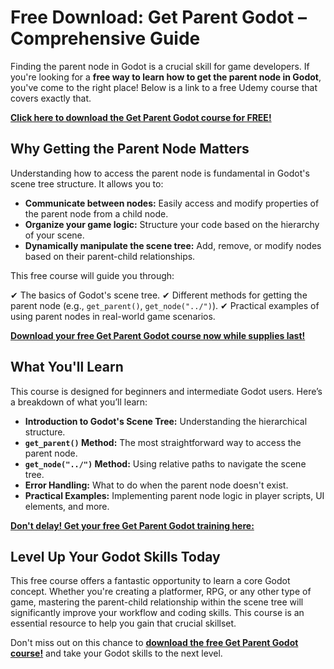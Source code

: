 # Free Download: Get Parent Godot – Comprehensive Guide

Finding the parent node in Godot is a crucial skill for game developers. If you're looking for a **free way to learn how to get the parent node in Godot**, you've come to the right place!  Below is a link to a free Udemy course that covers exactly that.

[**Click here to download the Get Parent Godot course for FREE!**](https://udemywork.com/get-parent-godot)

## Why Getting the Parent Node Matters

Understanding how to access the parent node is fundamental in Godot's scene tree structure. It allows you to:

*   **Communicate between nodes:**  Easily access and modify properties of the parent node from a child node.
*   **Organize your game logic:** Structure your code based on the hierarchy of your scene.
*   **Dynamically manipulate the scene tree:**  Add, remove, or modify nodes based on their parent-child relationships.

This free course will guide you through:

✔  The basics of Godot's scene tree.
✔  Different methods for getting the parent node (e.g., `get_parent()`, `get_node("../")`).
✔  Practical examples of using parent nodes in real-world game scenarios.

[**Download your free Get Parent Godot course now while supplies last!**](https://udemywork.com/get-parent-godot)

## What You'll Learn

This course is designed for beginners and intermediate Godot users.  Here’s a breakdown of what you’ll learn:

*   **Introduction to Godot's Scene Tree:** Understanding the hierarchical structure.
*   **`get_parent()` Method:**  The most straightforward way to access the parent node.
*   **`get_node("../")` Method:**  Using relative paths to navigate the scene tree.
*   **Error Handling:**  What to do when the parent node doesn't exist.
*   **Practical Examples:** Implementing parent node logic in player scripts, UI elements, and more.

[**Don't delay! Get your free Get Parent Godot training here:**](https://udemywork.com/get-parent-godot)

## Level Up Your Godot Skills Today

This free course offers a fantastic opportunity to learn a core Godot concept. Whether you're creating a platformer, RPG, or any other type of game, mastering the parent-child relationship within the scene tree will significantly improve your workflow and coding skills. This course is an essential resource to help you gain that crucial skillset.

Don't miss out on this chance to **[download the free Get Parent Godot course!](https://udemywork.com/get-parent-godot)** and take your Godot skills to the next level.
